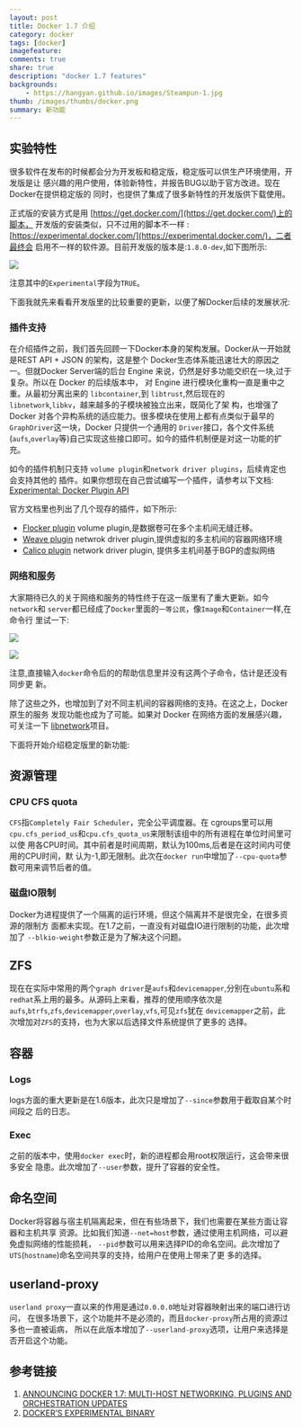 ```yaml
---
layout: post
title: Docker 1.7 介绍
category: docker
tags: [docker]
imagefeature:
comments: true
share: true
description: "docker 1.7 features"
backgrounds:
    - https://hangyan.github.io/images/Steampun-1.jpg
thumb: /images/thumbs/docker.png
summary: 新功能
---
```

## 实验特性
很多软件在发布的时候都会分为开发板和稳定版，稳定版可以供生产环境使用，开发版是让
感兴趣的用户使用，体验新特性，并报告BUG以助于官方改进。现在Docker在提供稳定版的
同时，也提供了集成了很多新特性的开发版供下载使用。

正式版的安装方式是用 [https://get.docker.com/](https://get.docker.com/)上的脚本，
开发版的安装类似，只不过用的脚本不一样 : [https://experimental.docker.com/](https://experimental.docker.com/)，二者最终会
启用不一样的软件源。目前开发版的版本是:`1.8.0-dev`,如下图所示:

![ ][1]

注意其中的`Experimental`字段为`TRUE`。

下面我就先来看看开发版里的比较重要的更新，以便了解Docker后续的发展状况:


### 插件支持
在介绍插件之前，我们首先回顾一下Docker本身的架构发展。Docker从一开始就是REST
API + JSON 的架构，这是整个 Docker生态体系能迅速壮大的原因之一。但就Docker
Server端的后台 Engine 来说，仍然是好多功能交织在一块,过于复杂。所以在 Docker 的后续版本中，
对 Engine 进行模块化重构一直是重中之重。从最初分离出来的 `libcontainer`,到
`libtrust`,然后现在的`libnetwork`,`libkv`，越来越多的子模块被独立出来，既简化了架
构，也增强了 Docker 对各个异构系统的适应能力。很多模块在使用上都有点类似于最早的
`GraphDriver`这一块，Docker 只提供一个通用的 `Driver`接口，各个文件系统
(`aufs`,`overlay`等)自己实现这些接口即可。如今的插件机制便是对这一功能的扩充。

如今的插件机制只支持 `volume plugin`和`network driver plugins`，后续肯定也会支持其他的
插件。如果你想现在自己尝试编写一个插件，请参考以下文档: [Experimental: Docker Plugin API](https://github.com/docker/docker/blob/master/experimental/plugin_api.md)

官方文档里也列出了几个现存的插件，如下所示:

* [Flocker plugin](https://clusterhq.com/docker-plugin/) volume plugin,是数据卷可在多个主机间无缝迁移。
* [Weave plugin](https://github.com/weaveworks/docker-plugin) netwrok driver plugin,提供虚拟的多主机间的容器网络环境
* [Calico plugin](https://github.com/metaswitch/calico-docker) network driver plugin, 提供多主机间基于BGP的虚拟网络

### 网络和服务
大家期待已久的关于网络和服务的特性终于在这一版里有了重大更新。如今`network`和
`server`都已经成了`Docker`里面的`一等公民`，像`Image`和`Container`一样,在命令行
里试一下:

![ ][2]

![ ][3]


注意,直接输入`docker`命令后的的帮助信息里并没有这两个子命令，估计是还没有同步更
新。


除了这些之外，也增加到了对不同主机间的容器网络的支持。在这之上，Docker原生的服务
发现功能也成为了可能。如果对 Docker 在网络方面的发展感兴趣，可关注一下
[libnetwork](https://github.com/docker/libnetwork)项目。

下面将开始介绍稳定版里的新功能:

## 资源管理

### CPU CFS quota

`CFS`指`Completely Fair Scheduler`，完全公平调度器。在 cgroups里可以用
`cpu.cfs_period_us`和`cpu.cfs_quota_us`来限制该组中的所有进程在单位时间里可以使
用各CPU时间。其中前者是时间周期，默认为100ms,后者是在这时间内可使用的CPU时间，默
认为-1,即无限制。此次在`docker run`中增加了`--cpu-quota`参数可用来调节后者的值。

### 磁盘IO限制

Docker为进程提供了一个隔离的运行环境，但这个隔离并不是很完全，在很多资源的限制方
面都未实现。在1.7之前，一直没有对磁盘IO进行限制的功能，此次增加了
`--blkio-weight`参数正是为了解决这个问题。


## ZFS
现在在实际中常用的两个`graph driver`是`aufs`和`devicemapper`,分别在`ubuntu`系和
`redhat`系上用的最多。从源码上来看，推荐的使用顺序依次是
`aufs`,`btrfs`,`zfs`,`devicemapper`,`overlay`,`vfs`,可见`zfs`犹在
`devicemapper`之前，此次增加对`ZFS`的支持，也为大家以后选择文件系统提供了更多的
选择。


## 容器

### Logs

logs方面的重大更新是在1.6版本，此次只是增加了`--since`参数用于截取自某个时间段之
后的日志。


### Exec

之前的版本中，使用`docker exec`时，新的进程都会用root权限运行，这会带来很多安全
隐患。此次增加了`--user`参数，提升了容器的安全性。

## 命名空间

Docker将容器与宿主机隔离起来，但在有些场景下，我们也需要在某些方面让容器和主机共享
资源。比如我们知道`--net=host`参数，通过使用主机网络，可以避免虚拟网络的性能损耗，
`--pid`参数可以用来选择PID的命名空间。此次增加了`UTS`(`hostname`)命名空间共享的支持，给用户在使用上带来了更
多的选择。


## userland-proxy

`userland proxy`一直以来的作用是通过`0.0.0.0`地址对容器映射出来的端口进行访问，
在很多场景下，这个功能并不是必须的，而且`docker-proxy`所占用的资源过多也一直被诟病，
所以在此版本增加了`--userland-proxy`选项，让用户来选择是否开启这个功能。





## 参考链接
1. [ANNOUNCING DOCKER 1.7: MULTI-HOST NETWORKING, PLUGINS AND ORCHESTRATION UPDATES](https://blog.docker.com/2015/06/announcing-docker-1-7-multi-host-networking-plugins-and-orchestration-updates/)
2. [DOCKER’S EXPERIMENTAL BINARY](http://blog.docker.com/2015/06/experimental-binary/)


[1]: http://hangyan.github.io/images/posts/docker/1-7/version.png "version"
[2]: http://hangyan.github.io/images/posts/docker/1-7/network.png "network"
[3]: http://hangyan.github.io/images/posts/docker/1-7/service.png "service"
